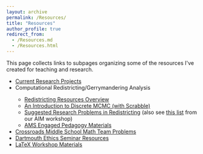```yaml
---
layout: archive
permalink: /Resources/
title: "Resources"
author_profile: true
redirect_from: 
  - /Resources.md
  - /Resources.html
---
```



This page collects links to subpages organizing some of the resources I've created for teaching and research.  

<ul>
  <li><a href="../Current_Research">Current Research Projects</a> </li>
<li>Computational Redistricting/Gerrymandering Analysis</li>
  <ul>
    <li><a href="https://tinyurl.com/gerrytalk">Redistricting Resources Overview</a></li>
    <li><a href="../MCMC_Intro">An Introduction to Discrete MCMC (with Scrabble)</a></li>
    <li><a href="../files/GerryProjects-5.pdf">Suggested Research Problems in Redistricting</a> (also see <a href="http://aimpl.org/connectedbalanced/"> this list</a> from our AIM workshop)</li>
    <li><a href="../AMS_EP">AMS Engaged Pedagogy Materials</a></li>
  </ul>
  <li><a href="../Problems">Crossroads Middle School Math Team Problems</a></li>
  <li><a href="../Ethics">Dartmouth Ethics Seminar Resources</a></li>
  <li><a href="../Latex">LaTeX Workshop Materials</a></li>
</ul>
